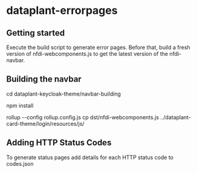 # dataplant-errorpages



## Getting started

Execute the build script to generate error pages. Before that, build a fresh version of nfdi-webcomponents.js to get the latest version of the nfdi-navbar.

## Building the navbar

cd dataplant-keycloak-theme/navbar-building

npm install

rollup --config rollup.config.js
cp dst/nfdi-webcomponents.js ../dataplant-card-theme/login/resources/js/

## Adding HTTP Status Codes

To generate status pages add details for each HTTP status code to codes.json
